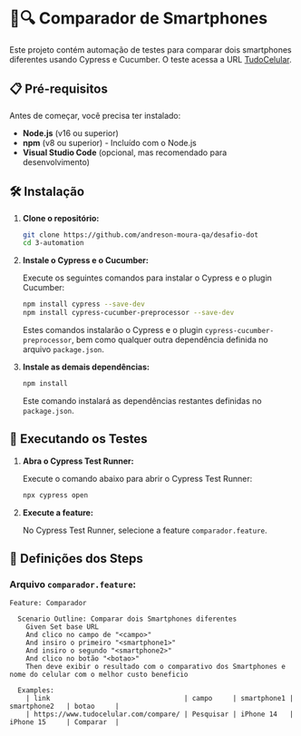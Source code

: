 # 📱🔍 Comparador de Smartphones

Este projeto contém automação de testes para comparar dois smartphones diferentes usando Cypress e Cucumber. O teste acessa a URL [TudoCelular](https://www.tudocelular.com/compare/).

## 📋 Pré-requisitos

Antes de começar, você precisa ter instalado:

- **Node.js** (v16 ou superior)
- **npm** (v8 ou superior) - Incluído com o Node.js
- **Visual Studio Code** (opcional, mas recomendado para desenvolvimento)

## 🛠️ Instalação

1. **Clone o repositório:**

    ```bash
    git clone https://github.com/andreson-moura-qa/desafio-dot
    cd 3-automation
    ```

2. **Instale o Cypress e o Cucumber:**

    Execute os seguintes comandos para instalar o Cypress e o plugin Cucumber:

    ```bash
    npm install cypress --save-dev
    npm install cypress-cucumber-preprocessor --save-dev
    ```

   Estes comandos instalarão o Cypress e o plugin `cypress-cucumber-preprocessor`, bem como qualquer outra dependência definida no arquivo `package.json`.

3. **Instale as demais dependências:**

    ```bash
    npm install
    ```

   Este comando instalará as dependências restantes definidas no `package.json`.

## 🚀 Executando os Testes

1. **Abra o Cypress Test Runner:**

    Execute o comando abaixo para abrir o Cypress Test Runner:

    ```bash
    npx cypress open
    ```

2. **Execute a feature:**

    No Cypress Test Runner, selecione a feature `comparador.feature`.

## 📝 Definições dos Steps

### Arquivo `comparador.feature`:

```gherkin
Feature: Comparador

  Scenario Outline: Comparar dois Smartphones diferentes
    Given Set base URL
    And clico no campo de "<campo>"
    And insiro o primeiro "<smartphone1>"
    And insiro o segundo "<smartphone2>"
    And clico no botão "<botao>"
    Then deve exibir o resultado com o comparativo dos Smartphones e nome do celular com o melhor custo beneficio

  Examples:
    | link                                 | campo     | smartphone1 | smartphone2   | botao     | 
    | https://www.tudocelular.com/compare/ | Pesquisar | iPhone 14   | iPhone 15     | Comparar  |
